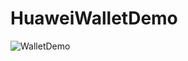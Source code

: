 # HuaweiWalletDemo

![WalletDemo](https://user-images.githubusercontent.com/26767657/165956888-0ae99ee7-b3d9-4a68-a43b-04e3be7053ca.gif)
